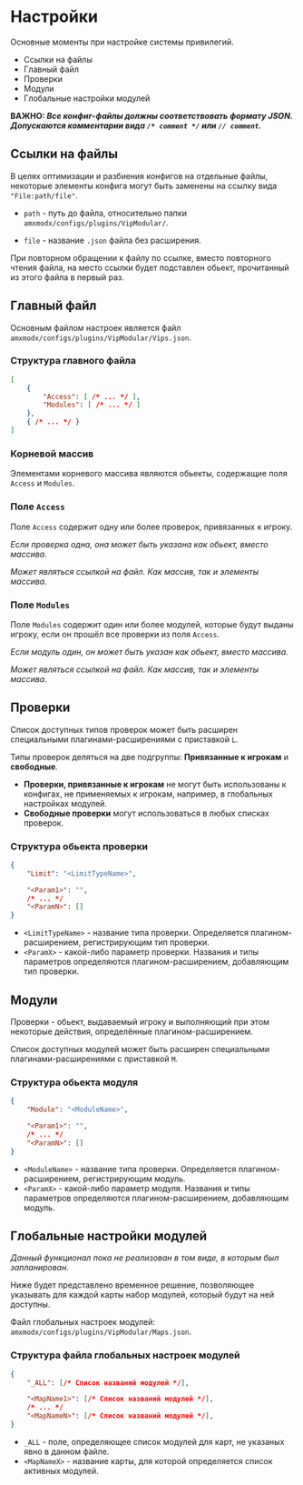 # Настройки

Основные моменты при настройке системы привилегий.

- Ссылки на файлы
- Главный файл
- Проверки
- Модули
- Глобальные настройки модулей

__ВАЖНО: _Все конфиг-файлы должны соответствовать формату JSON. Допускаются комментарии вида `/* comment */` или `// comment`.___

## Ссылки на файлы

В целях оптимизации и разбиения конфигов на отдельные файлы, некоторые элементы конфига могут быть заменены на ссылку вида `"File:path/file"`.

- `path` - путь до файла, относительно папки `amxmodx/configs/plugins/VipModular/`.

- `file` - название `.json` файла без расширения.

При повторном обращении к файлу по ссылке, вместо повторного чтения файла, на место ссылки будет подставлен обьект, прочитанный из этого файла в первый раз.

## Главный файл

Основным файлом настроек является файл `amxmodx/configs/plugins/VipModular/Vips.json`.

### Структура главного файла

```json
[
    {
        "Access": [ /* ... */ ],
        "Modules": [ /* ... */ ]
    },
    { /* ... */ }
]
```

### Корневой массив

Элементами корневого массива являются обьекты, содержащие поля `Access` и `Modules`.

### Поле `Access`

Поле `Access` содержит одну или более проверок, привязанных к игроку.

_Если проверка одна, она может быть указана как обьект, вместо массива._

_Может являться ссылкой на файл. Как массив, так и элементы массива._

### Поле `Modules`

Поле `Modules` содержит один или более модулей, которые будут выданы игроку, если он прошёл все проверки из поля `Access`.

_Если модуль один, он может быть указан как обьект, вместо массива._

_Может являться ссылкой на файл. Как массив, так и элементы массива._

## Проверки

Список доступных типов проверок может быть расширен специальными плагинами-расширениями с приставкой `L`.

Типы проверок деляться на две подгруппы: __Привязанные к игрокам__ и __свободные__.

- __Проверки, привязанные к игрокам__ не могут быть использованы к конфигах, не применяемых к игрокам, например, в глобальных настройках модулей.
- __Свободные проверки__ могут использоваться в любых списках проверок.

### Структура обьекта проверки

```json
{
    "Limit": "<LimitTypeName>",

    "<Param1>": "",
    /* ... */
    "<ParamN>": []
}
```

- `<LimitTypeName>` - название типа проверки. Определяется плагином-расширением, регистрирующим тип проверки.
- `<ParamX>` - какой-либо параметр проверки. Названия и типы параметров определяются плагином-расширением, добавляющим тип проверки.

## Модули

Проверки - обьект, выдаваемый игроку и выполняющий при этом некоторые действия, определённые плагином-расширением.

Список доступных модулей может быть расширен специальными плагинами-расширениями с приставкой `M`.

### Структура обьекта модуля

```json
{
    "Module": "<ModuleName>",

    "<Param1>": "",
    /* ... */
    "<ParamN>": []
}
```

- `<ModuleName>` - название типа проверки. Определяется плагином-расширением, регистрирующим модуль.
- `<ParamX>` - какой-либо параметр модуля. Названия и типы параметров определяются плагином-расширением, добавляющим модуль.

## Глобальные настройки модулей

_Данный функционал пока не реализован в том виде, в которым был запланирован._

Ниже будет представлено временное решение, позволяющее указывать для каждой карты набор модулей, который будут на ней доступны.

Файл глобальных настроек модулей: `amxmodx/configs/plugins/VipModular/Maps.json`.

### Структура файла глобальных настроек модулей

```json
{
    "_ALL": [/* Список названий модулей */],

    "<MapName1>": [/* Список названий модулей */],
    /* ... */
    "<MapNameN>": [/* Список названий модулей */],
}
```

- `_ALL` - поле, определяющее список модулей для карт, не указаных явно в данном файле.
- `<MapNameX>` - название карты, для которой определяется список активных модулей.
